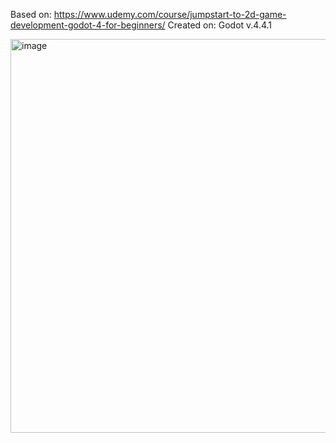 Based on: https://www.udemy.com/course/jumpstart-to-2d-game-development-godot-4-for-beginners/
Created on: Godot v.4.4.1

<img width="1135" height="630" alt="image" src="https://github.com/user-attachments/assets/2c073796-e44d-4ec2-9c3a-fc94d48a8d52" />
